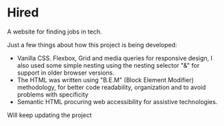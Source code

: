 # Hired

A website for finding jobs in tech.

Just a few things about how this project is being developed:

- Vanilla CSS. Flexbox, Grid and media queries for responsive design, I also used some simple nesting using the nesting selector "&" for support in older browser versions.
- The HTML was written using "B.E.M" (Block Element Modifier) methodology, for better code readability, organization and to avoid problems with specificity
- Semantic HTML procuring web accessibility for assistive technologies.

Will keep updating the project
